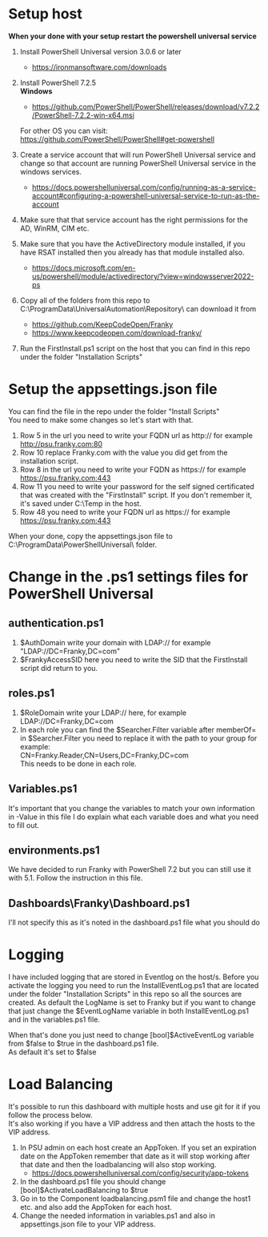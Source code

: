  # Setup host
 **When your done with your setup restart the powershell universal service**  
   
1. Install PowerShell Universal version 3.0.6 or later
    - https://ironmansoftware.com/downloads
2. Install PowerShell 7.2.5  
    **Windows**  
    - https://github.com/PowerShell/PowerShell/releases/download/v7.2.2/PowerShell-7.2.2-win-x64.msi  
      
    For other OS you can visit: https://github.com/PowerShell/PowerShell#get-powershell
3. Create a service account that will run PowerShell Universal service and change so that account are running PowerShell Universal service in the windows services.
    - https://docs.powershelluniversal.com/config/running-as-a-service-account#configuring-a-powershell-universal-service-to-run-as-the-account
4. Make sure that that service account has the right permissions for the AD, WinRM, CIM etc.
5. Make sure that you have the ActiveDirectory module installed, if you have RSAT installed then you already has that module installed also.
    - https://docs.microsoft.com/en-us/powershell/module/activedirectory/?view=windowsserver2022-ps
6. Copy all of the folders from this repo to C:\ProgramData\UniversalAutomation\Repository\ can download it from
    - https://github.com/KeepCodeOpen/Franky
    - https://www.keepcodeopen.com/download-franky/
7. Run the FirstInstall.ps1 script on the host that you can find in this repo under the folder "Installation Scripts"

# Setup the appsettings.json file
You can find the file in the repo under the folder "Install Scripts"  
You need to make some changes so let's start with that.
1. Row 5 in the url you need to write your FQDN url as http:// for example http://psu.franky.com:80
2. Row 10 replace Franky.com with the value you did get from the installation script.
3. Row 8 in the url you need to write your FQDN as https:// for example https://psu.franky.com:443
4. Row 11 you need to write your password for the self signed certificated that was created with the "FirstInstall" script. If you don't remember it, it's saved under C:\Temp in the host.
5. Row 48 you need to write your FQDN url as https:// for example https://psu.franky.com:443  
  
When your done, copy the appsettings.json file to C:\ProgramData\PowerShellUniversal\ folder.

# Change in the .ps1 settings files for PowerShell Universal
## authentication.ps1
1. $AuthDomain write your domain with LDAP:// for example "LDAP://DC=Franky,DC=com"
2. $FrankyAccessSID here you need to write the SID that the FirstInstall script did return to you.

## roles.ps1
1. $RoleDomain write your LDAP:// here, for example LDAP://DC=Franky,DC=com
2. In each role you can find the $Searcher.Filter variable after memberOf= in $Searcher.Filter you need to replace it with the path to your group for example:  
CN=Franky.Reader,CN=Users,DC=Franky,DC=com  
This needs to be done in each role.

## Variables.ps1
It's important that you change the variables to match your own information in -Value in this file I do explain what each variable does and what you need to fill out.

## environments.ps1
We have decided to run Franky with PowerShell 7.2 but you can still use it with 5.1. Follow the instruction in this file.

## Dashboards\Franky\Dashboard.ps1
I'll not specify this as it's noted in the dashboard.ps1 file what you should do

# Logging
I have included logging that are stored in Eventlog on the host/s.
Before you activate the logging you need to run the InstallEventLog.ps1 that are located under the folder "Installation Scripts" in this repo so all the sources are created.
As default the LogName is set to Franky but if you want to change that just change the $EventLogName variable in both InstallEventLog.ps1 and in the variables.ps1 file.  
  
When that's done you just need to change [bool]$ActiveEventLog variable from $false to $true in the dashboard.ps1 file.  
As default it's set to $false

# Load Balancing
It's possible to run this dashboard with multiple hosts and use git for it if you follow the process below.  
It's also working if you have a VIP address and then attach the hosts to the VIP address.  
  
1. In PSU admin on each host create an AppToken. If you set an expiration date on the AppToken remember that date as it will stop working after that date and then the loadbalancing will also stop working.
    - https://docs.powershelluniversal.com/config/security/app-tokens
2. In the dashboard.ps1 file you should change [bool]$ActivateLoadBalancing to $true
3. Go in to the Component loadbalancing.psm1 file and change the host1 etc. and also add the AppToken for each host.
4. Change the needed information in variables.ps1 and also in appsettings.json file to your VIP address.  